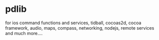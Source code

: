 pdlib
=====

for ios command functions and services, tidball, cocoas2d, cocoa framework, audio, maps, compass, networking, nodejs, remote services and much more....
